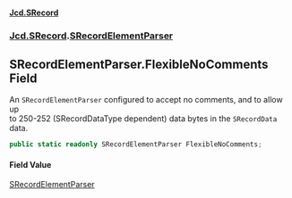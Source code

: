 #### [Jcd.SRecord](index.md 'index')
### [Jcd.SRecord](Jcd.SRecord.md 'Jcd.SRecord').[SRecordElementParser](Jcd.SRecord.SRecordElementParser.md 'Jcd.SRecord.SRecordElementParser')

## SRecordElementParser.FlexibleNoComments Field

An `SRecordElementParser` configured to accept no comments, and to allow up  
to 250-252 (SRecordDataType dependent) data bytes in the `SRecordData` data.

```csharp
public static readonly SRecordElementParser FlexibleNoComments;
```

#### Field Value
[SRecordElementParser](Jcd.SRecord.SRecordElementParser.md 'Jcd.SRecord.SRecordElementParser')